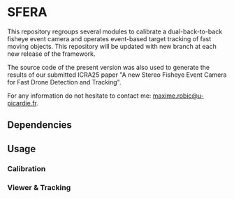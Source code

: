 # SFERA

This repository regroups several modules to calibrate a dual-back-to-back fisheye event camera and operates event-based target tracking of fast moving objects. This repository will be updated with new branch at each new release of the framework.

The source code of the present version was also used to generate the results of our submitted ICRA25 paper "A new Stereo Fisheye Event Camera for Fast Drone Detection and Tracking".

For any information do not hesitate to contact me: maxime.robic@u-picardie.fr.

## Dependencies

## Usage

### Calibration

### Viewer & Tracking
